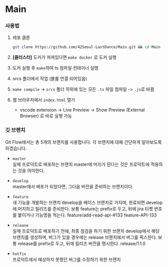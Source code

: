 # Main

### 사용법

1. 레포 클론

   ```bash
   git clone https://github.com/42Seoul-LastDance/Main.git && cd Main
   ```

2. **[클러스터]** 도커가 꺼져있다면 `make docker` 로 도커 실행
   
3. 도커 실행 후 `make`하여 ts 컴파일 컨테이너 실행
4. srcs 폴더에서 작업 (볼륨 연결 되어있음)
5. `make compile` -> `srcs` 폴더 하위에 있는 모든 `.ts` 파일 컴파일 -> `.js`로 바뀜
6. 웹 브라우저에서 `index.html` 열기
   -  vscode extension -> Live Preview -> Show Preview (External Browser) 로 바로 실행 가능

### 깃 브랜치
Git Flow에서는 총 5개의 브랜치를 사용합니다. 각 브랜치에 대해 간단하게 알아보도록 하겠습니다.

- `master` <br>
실제 프로덕트로 배포하는 브랜치
master에 머지가 된다는 것은 프로덕트에 적용하는 것을 의미한다.


- `develop` <br>
master에서 배포가 되었다면, 그다음 버전을 준비하는 브랜치이다.


- `feature` <br>
새 기능을 개발하는 브랜치
develop을 베이스 브랜치로 가지며, 완료되면 develop에 머지하고 릴리즈를 준비한다.
보통 feature는 prefix로 두고, 뒤에 jira 티켓 번호를 붙이거나 기능명을 적는다.
feature/add-read-api-#133
feature-API-133


- `release` <br>
실제 프로덕트로 배포하기 전에, 최종 점검을 하기 위한 브랜치
develop에서 해당 브랜치를 생성하며, 버그가 있을 경우에는 release 브랜치에서 버그를 픽스한다.
보통 release를 prefix로 두고, 뒤에 릴리즈 버전을 명시한다.
release/1.1.0


- `hotfix` <br>
프로덕트에서 예상하지 못했던 버그를 수정하기 위한 브랜치
